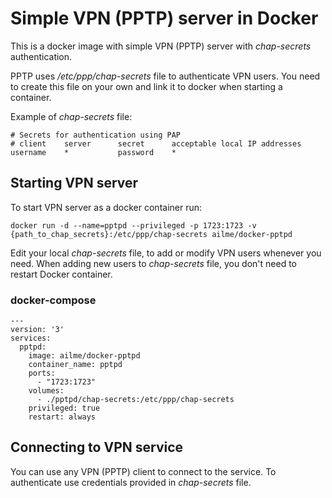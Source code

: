 # Simple VPN (PPTP) server in Docker

This is a docker image with simple VPN (PPTP) server with _chap-secrets_ authentication.

PPTP uses _/etc/ppp/chap-secrets_ file to authenticate VPN users.
You need to create this file on your own and link it to docker when starting a container.

Example of _chap-secrets_ file:

````
# Secrets for authentication using PAP
# client    server      secret      acceptable local IP addresses
username    *           password    *
````


## Starting VPN server

To start VPN server as a docker container run:

````
docker run -d --name=pptpd --privileged -p 1723:1723 -v {path_to_chap_secrets}:/etc/ppp/chap-secrets ailme/docker-pptpd
````

Edit your local _chap-secrets_ file, to add or modify VPN users whenever you need.
When adding new users to _chap-secrets_ file, you don't need to restart Docker container.

### docker-compose

````
---
version: '3'
services:
  pptpd:
    image: ailme/docker-pptpd
    container_name: pptpd
    ports:
      - "1723:1723"
    volumes:
      - ./pptpd/chap-secrets:/etc/ppp/chap-secrets
    privileged: true
    restart: always
````


## Connecting to VPN service
You can use any VPN (PPTP) client to connect to the service.
To authenticate use credentials provided in _chap-secrets_ file.

